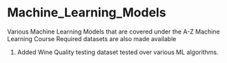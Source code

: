 # Machine_Learning_Models

Various Machine Learning Models that are covered under the A-Z Machine Learning Course 
Required datasets are also made available
1. Added Wine Quality testing dataset tested over various ML algorithms. 

